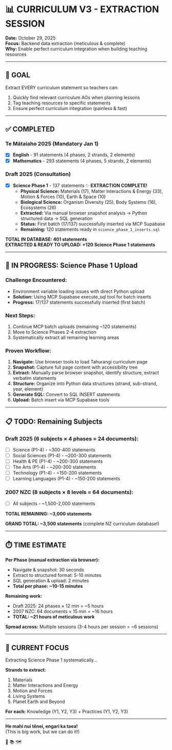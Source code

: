 # 📊 CURRICULUM V3 - EXTRACTION SESSION

**Date:** October 29, 2025  
**Focus:** Backend data extraction (meticulous & complete)  
**Why:** Enable perfect curriculum integration when building teaching resources

---

## 🎯 **GOAL**

Extract EVERY curriculum statement so teachers can:
1. Quickly find relevant curriculum AOs when planning lessons
2. Tag teaching resources to specific statements
3. Ensure perfect curriculum integration (painless & fast)

---

## ✅ **COMPLETED**

### **Te Mātaiaho 2025 (Mandatory Jan 1)**
- [x] **English** - 91 statements (4 phases, 2 strands, 2 elements)
- [x] **Mathematics** - 293 statements (4 phases, 5 strands, 2 elements)

### **Draft 2025 (Consultation)**
- [x] **Science Phase 1** - 137 statements ✨ **EXTRACTION COMPLETE!**
  - **Physical Science:** Materials (17), Matter Interactions & Energy (33), Motion & Forces (10), Earth & Space (10)
  - **Biological Science:** Organism Diversity (25), Body Systems (16), Ecosystems (26)
  - **Extracted:** Via manual browser snapshot analysis → Python structured data → SQL generation
  - **Status:** First batch (17/137) successfully inserted via MCP Supabase
  - **Remaining:** 120 statements ready in `science_phase_1_inserts.sql`

**TOTAL IN DATABASE: 401 statements**  
**EXTRACTED & READY TO UPLOAD: +120 Science Phase 1 statements**

---

## 🚧 **IN PROGRESS: Science Phase 1 Upload**

### **Challenge Encountered:**
- Environment variable loading issues with direct Python upload
- **Solution:** Using MCP Supabase execute_sql tool for batch inserts
- **Progress:** 17/137 statements successfully inserted (first batch)

### **Next Steps:**
1. Continue MCP batch uploads (remaining ~120 statements)
2. Move to Science Phases 2-4 extraction
3. Systematically extract all remaining learning areas

### **Proven Workflow:**
1. **Navigate:** Use browser tools to load Tahurangi curriculum page
2. **Snapshot:** Capture full page content with accessibility tree
3. **Extract:** Manually parse browser snapshot, identify structure, extract verbatim statements
4. **Structure:** Organize into Python data structures (strand, sub-strand, year, element)
5. **Generate SQL:** Convert to SQL INSERT statements
6. **Upload:** Batch insert via MCP Supabase tools

---

## 📋 **TODO: Remaining Subjects**

### Draft 2025 (6 subjects × 4 phases = 24 documents):
- [ ] Science (P1-4) - ~300-400 statements
- [ ] Social Sciences (P1-4) - ~200-300 statements
- [ ] Health & PE (P1-4) - ~200-300 statements
- [ ] The Arts (P1-4) - ~200-300 statements
- [ ] Technology (P1-4) - ~150-200 statements
- [ ] Learning Languages (P1-4) - ~150-200 statements

### 2007 NZC (8 subjects × 8 levels = 64 documents):
- [ ] All subjects - ~1,500-2,000 statements

**TOTAL REMAINING: ~3,000 statements**

**GRAND TOTAL: ~3,500 statements** (complete NZ curriculum database!)

---

## ⏱️ **TIME ESTIMATE**

**Per Phase (manual extraction via browser):**
- Navigate & snapshot: 30 seconds
- Extract to structured format: 5-10 minutes
- SQL generation & upload: 2 minutes
- **Total per phase: ~10-15 minutes**

**Remaining work:**
- Draft 2025: 24 phases × 12 min = ~5 hours
- 2007 NZC: 64 documents × 15 min = ~16 hours
- **TOTAL: ~21 hours of meticulous work**

**Spread across:** Multiple sessions (3-4 hours per session = ~6 sessions)

---

## 🎯 **CURRENT FOCUS**

Extracting Science Phase 1 systematically...

**Strands to extract:**
1. Materials
2. Matter Interactions and Energy  
3. Motion and Forces
4. Living Systems
5. Planet Earth and Beyond

**For each:** Knowledge (Y1, Y2, Y3) + Practices (Y1, Y2, Y3)

---

**He mahi nui tēnei, engari ka taea!**  
(This is big work, but we can do it!)

🧺 📚 🗺️

